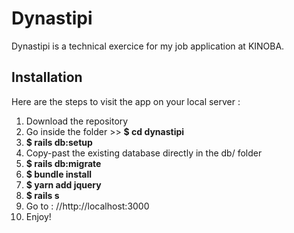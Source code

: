 # Dynastipi

Dynastipi is a technical exercice for my job application at KINOBA.

## Installation

Here are the steps to visit the app on your local server :

1. Download the repository 
2. Go inside the folder >> **$ cd dynastipi**
3. **$ rails db:setup**
4. Copy-past the existing database directly in the db/ folder
5. **$ rails db:migrate**
6. **$ bundle install**
7. **$ yarn add jquery**
8. **$ rails s** 
9. Go to : //http://localhost:3000
10. Enjoy!
